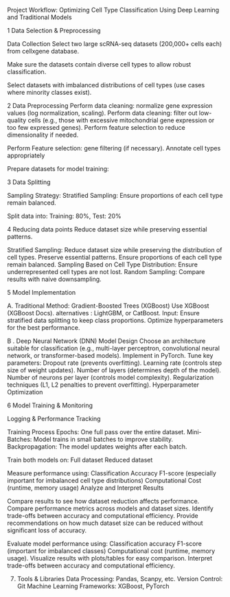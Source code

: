 Project Workflow: Optimizing Cell Type Classification Using Deep Learning and Traditional Models


1️ Data Selection & Preprocessing 


Data Collection
Select two large scRNA-seq datasets (200,000+ cells each) from cellxgene database.

Make sure the datasets contain diverse cell types to allow robust classification.

Select datasets with imbalanced distributions of cell types (use cases where minority classes exist).


  2 Data Preprocessing
Perform data cleaning: normalize gene expression values (log normalization, scaling).
Perform data cleaning: filter out low-quality cells (e.g., those with excessive mitochondrial gene expression or too few expressed genes).
Perform feature selection to reduce dimensionality if needed. 

Perform Feature selection:  gene filtering (if necessary).
Annotate cell types  appropriately  

Prepare datasets for model training: 

  3 Data Splitting 
  
  Sampling Strategy:
Stratified Sampling: Ensure proportions of each cell type remain balanced.

Split data into: Training: 80%, Test: 20%

 4 Reducing data points 
Reduce dataset size while preserving essential patterns.

Stratified Sampling: Reduce dataset size while preserving the distribution of cell types. Preserve essential patterns.  Ensure proportions of each cell type remain balanced.
Sampling Based on Cell Type Distribution: Ensure underrepresented cell types are not lost.
Random Sampling: Compare results with naive downsampling.

5 Model Implementation 

A. Traditional Method: Gradient-Boosted Trees (XGBoost)
Use XGBoost (XGBoost Docs). alternatives : LightGBM, or CatBoost.
Input: Ensure stratified data splitting to keep class proportions.
Optimize hyperparameters for the best performance.

B . Deep Neural Network (DNN)
Model Design 
Choose an architecture suitable for classification (e.g., multi-layer perceptron, convolutional neural network, or transformer-based models).
Implement in PyTorch.
Tune key parameters:
Dropout rate (prevents overfitting).
Learning rate (controls step size of weight updates).
Number of layers (determines depth of the model).
Number of neurons per layer (controls model complexity).
Regularization techniques (L1, L2 penalties to prevent overfitting).
Hyperparameter Optimization


6 Model Training & Monitoring

Logging & Performance Tracking

Training Process
Epochs: One full pass over the entire dataset.
Mini-Batches: Model trains in small batches to improve stability.
Backpropagation: The model updates weights after each batch.


Train both models on:
Full dataset
Reduced dataset

Measure performance using:
Classification Accuracy
F1-score (especially important for imbalanced cell type distributions)
Computational Cost (runtime, memory usage) 
Analyze and Interpret Results

Compare results to see how dataset reduction affects performance. 
Compare performance metrics across models and dataset sizes.
Identify trade-offs between accuracy and computational efficiency.
Provide recommendations on how much dataset size can be reduced without significant loss of accuracy.

Evaluate model performance using:
Classification accuracy
F1-score (important for imbalanced classes)
Computational cost (runtime, memory usage).
Visualize results with plots/tables for easy comparison.
Interpret trade-offs between accuracy and computational efficiency.

7. Tools & Libraries
Data Processing: Pandas, Scanpy, etc. 
Version Control: Git
Machine Learning Frameworks: XGBoost, PyTorch

